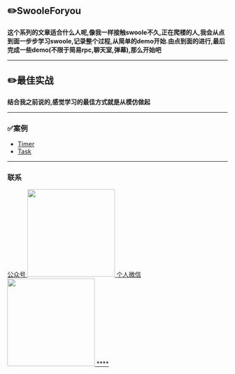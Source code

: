 ## :pencil2:SwooleForyou 
  
  **这个系列的文章适合什么人呢,像我一样接触swoole不久,正在爬楼的人,我会从点到面一步步学习swoole,记录整个过程,从简单的demo开始.由点到面的进行,最后完成一些demo(不限于简易rpc,聊天室,弹幕),那么开始吧**
****


## :pencil2:最佳实战 
  
  **结合我之前说的,感觉学习的最佳方式就是从模仿做起**
****



 ### :white_check_mark:案例
 - [Timer](https://github.com/wuqinqiang/swooleForYou/blob/master/Swoole-Timer.md)
 - [Task](https://github.com/wuqinqiang/swooleForYou/blob/master/Task.md)
****






### 联系
<a href="https://github.com/wuqinqiang/">
公众号
​    <img src="https://github.com/wuqinqiang/Lettcode-php/blob/master/qrcode_for_gh_c194f9d4cdb1_430.jpg" width="200px" height="200px">
个人微信  
​    <img src="https://github.com/wuqinqiang/Lettcode-php/blob/master/images/Wechat.png" width="200px" height="200px">
****
 